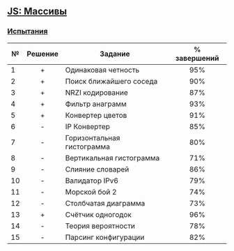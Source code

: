 ## [JS: Массивы](https://ru.hexlet.io/courses/js-functions)

### [Испытания](https://ru.hexlet.io/courses/js-functions#challenges)

№  |Решение| Задание                        | % завершений| 
---|:-----:|--------------------------------|:-----------:|
1  | +     |Одинаковая четность             |95%          |
2  | +     |Поиск ближайшего соседа         |90%          |
3  | +     |NRZI кодирование                |87%          |
4  | +     |Фильтр анаграмм                 |93%          |
5  | +     |Конвертер цветов                |91%          |
6  | -     |IP Конвертер                    |85%          |
7  | -     |Горизонтальная гистограмма      |80%          |
8  | -     |Вертикальная гистограмма        |71%          |
9  | -     |Слияние словарей                |86%          |
10 | -     |Валидатор IPv6                  |79%          |
11 | -     |Морской бой 2                   |74%          |
12 | -     |Столбчатая диаграмма            |73%          |
13 | +     |Счётчик одногодок               |96%          |
14 | -     |Теория вероятности              |78%          |
15 | -     |Парсинг конфигурации            |82%          |

